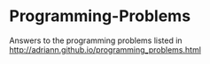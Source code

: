 # Programming-Problems
Answers to the programming problems listed in http://adriann.github.io/programming_problems.html
